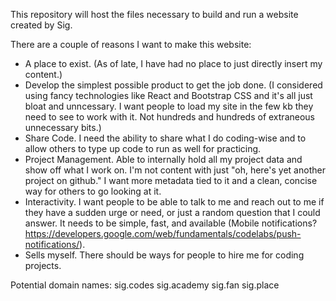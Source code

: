 This repository will host the files necessary to build and run a website created by Sig.

There are a couple of reasons I want to make this website:
 - A place to exist. (As of late, I have had no place to just directly insert my content.)
 - Develop the simplest possible product to get the job done. (I considered using fancy technologies like React and Bootstrap CSS and it's all just bloat and unncessary. I want people to load my site in the few kb they need to see to work with it. Not hundreds and hundreds of extraneous unnecessary bits.)
 - Share Code. I need the ability to share what I do coding-wise and to allow others to type up code to run as well for practicing.
 - Project Management. Able to internally hold all my project data and show off what I work on. I'm not content with just "oh, here's yet another project on github." I want more metadata tied to it and a clean, concise way for others to go looking at it.
 - Interactivity. I want people to be able to talk to me and reach out to me if they have a sudden urge or need, or just a random question that I could answer. It needs to be simple, fast, and available (Mobile notifications? https://developers.google.com/web/fundamentals/codelabs/push-notifications/).
 - Sells myself. There should be ways for people to hire me for coding projects.

Potential domain names:
sig.codes
sig.academy
sig.fan
sig.place